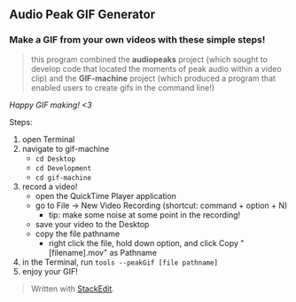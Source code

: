 ## Audio Peak GIF Generator
### Make a GIF from your own videos with these simple steps!
> this program combined the **audiopeaks** project (which sought to develop code that located the moments of peak audio within a video clip) and the **GIF-machine** project (which produced a program that enabled users to create gifs in the command line!)


*Happy GIF making! <3*

Steps:
1. open Terminal 
2. navigate to gif-machine
	- `cd Desktop`
	- `cd Development`
	- `cd gif-machine`
3. record a video!
	- open the QuickTime Player application
	- go to File -> New Video Recording (shortcut: command + option + N)
		- tip: make some noise at some point in the recording! 
	- save your video to the Desktop
	- copy the file pathname 
		- right click the file, hold down option, and click Copy "[filename].mov" as Pathname
4. in the Terminal, run `tools --peakGif [file pathname]`
5. enjoy your GIF!

> Written with [StackEdit](https://stackedit.io/).
<!--stackedit_data:
eyJoaXN0b3J5IjpbLTExNTc3MDkzNjAsMTc1OTYzNTUxMCwxOT
g1NDI4OTAyLC0yMTI0MTU4OTE0XX0=
-->
